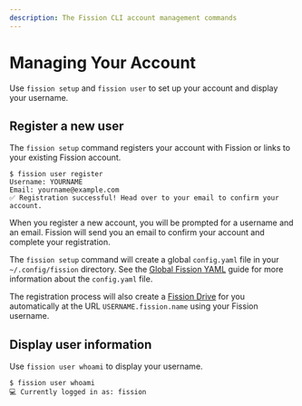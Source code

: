 ```yaml
---
description: The Fission CLI account management commands
---
```


# Managing Your Account

Use `fission setup` and `fission user` to set up your account and display your username.

## Register a new user

The `fission setup` command registers your account with Fission or links to your existing Fission account.

```text
$ fission user register
Username: YOURNAME
Email: yourname@example.com
✅ Registration successful! Head over to your email to confirm your account.
```

When you register a new account, you will be prompted for a username and an email. Fission will send you an email to confirm your account and complete your registration.

The `fission setup` command will create a global `config.yaml` file in your `~/.config/fission` directory. See the [Global Fission YAML](fission-yaml.md#global-fission-yaml) guide for more information about the `config.yaml` file.

The registration process will also create a [Fission Drive](../../drive/preview.md) for you automatically at the URL `USERNAME.fission.name` using your Fission username.

## Display user information

Use `fission user whoami` to display your username.

```text
$ fission user whoami
💻 Currently logged in as: fission
```

